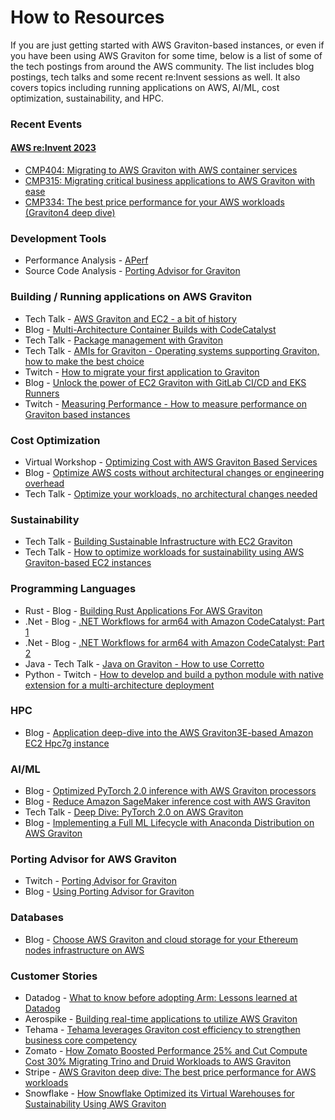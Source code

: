 # How to Resources

If you are just getting started with AWS Graviton-based instances, or even if you have been using AWS Graviton for some time, below is a list of some of the tech postings from around the AWS community. The list includes blog postings, tech talks and some recent re:Invent sessions as well. It also covers topics including running applications on AWS, AI/ML, cost optimization, sustainability, and HPC.

### Recent Events

#### [AWS re:Invent 2023](https://reinvent.awsevents.com/)
  * [CMP404: Migrating to AWS Graviton with AWS container services](https://www.youtube.com/watch?v=9JZVomrx6uQ)
  * [CMP315: Migrating critical business applications to AWS Graviton with ease](https://www.youtube.com/watch?v=9W0j__k5afg)
  * [CMP334: The best price performance for your AWS workloads (Graviton4 deep dive)](https://www.youtube.com/watch?v=T_hMIjKtSr4)
  
### Development Tools

* Performance Analysis - [APerf](https://github.com/aws/aperf)
* Source Code Analysis - [Porting Advisor for Graviton](https://github.com/aws/porting-advisor-for-graviton)

### Building / Running applications on AWS Graviton

* Tech Talk - [AWS Graviton and EC2 - a bit of history](https://www.youtube.com/watch?v=yAf6-A8Zso4)
* Blog - [Multi-Architecture Container Builds with CodeCatalyst](https://aws.amazon.com/blogs/devops/multi-architecture-container-builds-with-codecatalyst/)
* Tech Talk - [Package management with Graviton](https://www.youtube.com/watch?v=ysmvoO4DgB8)
* Tech Talk - [AMIs for Graviton - Operating systems supporting Graviton, how to make the best choice](https://youtu.be/mzDlszhJetI)
* Twitch - [How to migrate your first application to Graviton](https://www.linkedin.com/video/live/urn:li:ugcPost:7036455289579077633/)
* Blog - [Unlock the power of EC2 Graviton with GitLab CI/CD and EKS Runners](https://aws.amazon.com/cn/blogs/devops/unlock-the-power-of-ec2-graviton-with-gitlab-ci-cd-and-eks-runners/)
* Twitch - [Measuring Performance - How to measure performance on Graviton based instances](https://www.twitch.tv/videos/1876233449?collection=ZbDCkIlpDhemjg)

### Cost Optimization

* Virtual Workshop - [Optimizing Cost with AWS Graviton Based Services](https://www.youtube.com/watch?v=BfiEEx8k1lQ)
* Blog - [Optimize AWS costs without architectural changes or engineering overhead](https://aws.amazon.com/blogs/aws-cloud-financial-management/optimize-aws-costs-without-architectural-changes-or-engineering-overhead/)
* Tech Talk - [Optimize your workloads, no architectural changes needed](https://pages.awscloud.com/Optimize-your-workloads-no-architectural-changes-needed_2023_0301-OTT-OD-NGI_OD)

### Sustainability

* Tech Talk - [Building Sustainable Infrastructure with EC2 Graviton](https://www.youtube.com/watch?v=TmHIROOQ1Mc)
* Tech Talk - [How to optimize workloads for sustainability using AWS Graviton-based EC2 instances](https://www.youtube.com/watch?v=pzSvcsduijM)

### Programming Languages

* Rust - Blog - [Building Rust Applications For AWS Graviton](https://community.aws/tutorials/building-rust-applications-for-aws-graviton)
* .Net - Blog - [.NET Workflows for arm64 with Amazon CodeCatalyst: Part 1](https://aws.amazon.com/blogs/dotnet/net-workflows-for-arm64-with-codecatalyst-part-1/)
* .Net - Blog - [.NET Workflows for arm64 with Amazon CodeCatalyst: Part 2](https://aws.amazon.com/blogs/dotnet/net-workflows-for-arm64-with-codecatalyst-part-2/)
* Java - Tech Talk - [Java on Graviton - How to use Corretto](https://www.youtube.com/watch?v=zANOBN4jZfI)
* Python - Twitch - [How to develop and build a python module with native extension for a multi-architecture deployment](https://www.twitch.tv/videos/1888177585?collection=ZbDCkIlpDhemjg)

### HPC

* Blog - [Application deep-dive into the AWS Graviton3E-based Amazon EC2 Hpc7g instance](https://aws.amazon.com/blogs/hpc/application-deep-dive-into-the-graviton3e-based-amazon-ec2-hpc7g-instance/)

### AI/ML

* Blog - [Optimized PyTorch 2.0 inference with AWS Graviton processors](https://aws.amazon.com/blogs/machine-learning/optimized-pytorch-2-0-inference-with-aws-graviton-processors/)
* Blog - [Reduce Amazon SageMaker inference cost with AWS Graviton](https://aws.amazon.com/blogs/machine-learning/reduce-amazon-sagemaker-inference-cost-with-aws-graviton/)
* Tech Talk - [Deep Dive: PyTorch 2.0 on AWS Graviton](https://www.youtube.com/watch?v=c1Rl-vCmnT0)
* Blog - [Implementing a Full ML Lifecycle with Anaconda Distribution on AWS Graviton](https://www.anaconda.com/blog/implementing-a-full-ml-lifecycle-with-anaconda-distribution-on-aws-graviton)

### Porting Advisor for AWS Graviton

* Twitch - [Porting Advisor for Graviton](https://www.twitch.tv/videos/1822190104)
* Blog -  [Using Porting Advisor for Graviton](https://aws.amazon.com/blogs/compute/using-porting-advisor-for-graviton/)

### Databases

* Blog - [Choose AWS Graviton and cloud storage for your Ethereum nodes infrastructure on AWS](https://aws.amazon.com/blogs/database/choose-aws-graviton-and-cloud-storage-for-your-ethereum-nodes-infrastructure-on-aws/)

### Customer Stories

* Datadog - [What to know before adopting Arm: Lessons learned at Datadog](https://www.youtube.com/watch?v=bbchHOFVUuY)
* Aerospike - [Building real-time applications to utilize AWS Graviton](https://www.youtube.com/watch?v=-9ul3j-fBpU)
* Tehama - [Tehama leverages Graviton cost efficiency to strengthen business core competency](https://aws.amazon.com/blogs/industries/tehama-leverages-graviton-cost-efficiency-to-strengthen-business-core-competency/)
* Zomato - [How Zomato Boosted Performance 25% and Cut Compute Cost 30% Migrating Trino and Druid Workloads to AWS Graviton](https://aws.amazon.com/blogs/opensource/how-zomato-boosted-performance-25-and-cut-compute-cost-30-migrating-trino-and-druid-workloads-to-aws-graviton/)
* Stripe - [AWS Graviton deep dive: The best price performance for AWS workloads](https://youtu.be/lZkO-KelLnk?t=1858)
* Snowflake - [How Snowflake Optimized its Virtual Warehouses for Sustainability Using AWS Graviton](https://aws.amazon.com/blogs/apn/how-snowflake-optimized-its-virtual-warehouses-for-sustainability-using-aws-graviton/)
